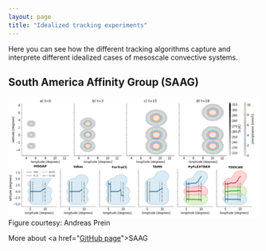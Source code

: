 ```yaml
---
layout: page
title: "Idealized tracking experiments"
---
```


Here you can see how the different tracking algorithms capture and interprete different idealized cases of mesoscale convective systems. 

## South America Affinity Group (SAAG)

![](images/idealized_saag.png)
Figure courtesy: Andreas Prein 

More about <a href="<a href="https://github.com/storm-tracking/">GitHub page</a>">SAAG</a>
